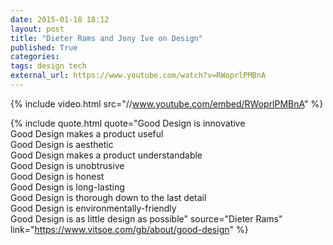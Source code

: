 ```yaml
---
date: 2015-01-18 18:12
layout: post
title: "Dieter Rams and Jony Ive on Design"
published: True
categories:
tags: design tech
external_url: https://www.youtube.com/watch?v=RWoprlPMBnA
---
```


{% include video.html src="//www.youtube.com/embed/RWoprlPMBnA" %}

{% include quote.html quote="Good Design is innovative<br/>Good Design makes a product useful<br/>Good Design is aesthetic<br/>Good Design makes a product understandable<br/>Good Design is unobtrusive<br/>Good Design is honest<br/>Good Design is long-lasting<br/>Good Design is thorough down to the last detail<br/>Good Design is environmentally-friendly<br/>Good Design is as little design as possible" source="Dieter Rams" link="https://www.vitsoe.com/gb/about/good-design" %}

